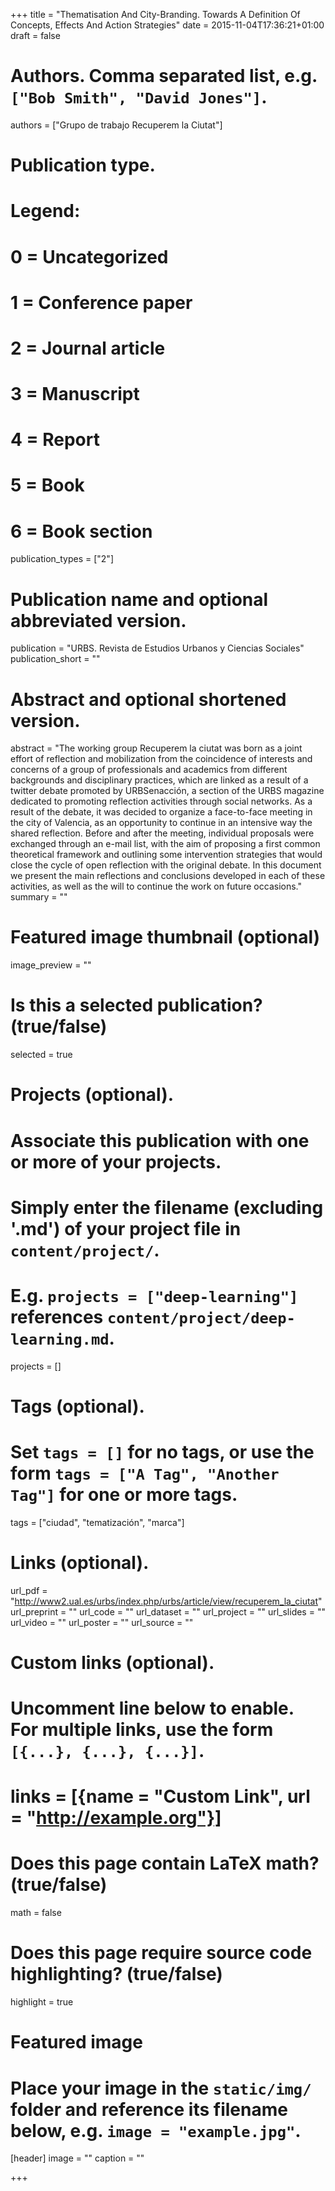 +++
title = "Thematisation And City-Branding. Towards A Definition Of Concepts, Effects And Action Strategies"
date = 2015-11-04T17:36:21+01:00
draft = false

# Authors. Comma separated list, e.g. `["Bob Smith", "David Jones"]`.
authors = ["Grupo de trabajo Recuperem la Ciutat"]

# Publication type.
# Legend:
# 0 = Uncategorized
# 1 = Conference paper
# 2 = Journal article
# 3 = Manuscript
# 4 = Report
# 5 = Book
# 6 = Book section
publication_types = ["2"]

# Publication name and optional abbreviated version.
publication = "URBS. Revista de Estudios Urbanos y Ciencias Sociales"
publication_short = ""

# Abstract and optional shortened version.
abstract = "The working group Recuperem la ciutat was born as a joint effort of reflection and mobilization from the coincidence of interests and concerns of a group of professionals and academics from different backgrounds and disciplinary practices, which are linked as a result of a twitter debate promoted by URBSenacción, a section of the URBS magazine dedicated to promoting reflection activities through social networks. As a result of the debate, it was decided to organize a face-to-face meeting in the city of Valencia, as an opportunity to continue in an intensive way the shared reflection. Before and after the meeting, individual proposals were exchanged through an e-mail list, with the aim of proposing a first common theoretical framework and outlining some intervention strategies that would close the cycle of open reflection with the original debate. In this document we present the main reflections and conclusions developed in each of these activities, as well as the will to continue the work on future occasions."
summary = ""

# Featured image thumbnail (optional)
image_preview = ""

# Is this a selected publication? (true/false)
selected = true

# Projects (optional).
#   Associate this publication with one or more of your projects.
#   Simply enter the filename (excluding '.md') of your project file in `content/project/`.
#   E.g. `projects = ["deep-learning"]` references `content/project/deep-learning.md`.
projects = []

# Tags (optional).
#   Set `tags = []` for no tags, or use the form `tags = ["A Tag", "Another Tag"]` for one or more tags.
tags = ["ciudad", "tematización", "marca"]

# Links (optional).
url_pdf = "http://www2.ual.es/urbs/index.php/urbs/article/view/recuperem_la_ciutat"
url_preprint = ""
url_code = ""
url_dataset = ""
url_project = ""
url_slides = ""
url_video = ""
url_poster = ""
url_source = ""

# Custom links (optional).
#   Uncomment line below to enable. For multiple links, use the form `[{...}, {...}, {...}]`.
# links = [{name = "Custom Link", url = "http://example.org"}]

# Does this page contain LaTeX math? (true/false)
math = false

# Does this page require source code highlighting? (true/false)
highlight = true

# Featured image
# Place your image in the `static/img/` folder and reference its filename below, e.g. `image = "example.jpg"`.
[header]
image = ""
caption = ""

+++
